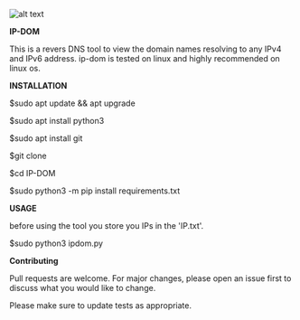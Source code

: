 ![alt text](https://ibb.co/9GwgWtB/)

<b>IP-DOM</b>

This is a revers DNS tool to view the domain names resolving to any IPv4 and IPv6 address.
ip-dom is tested on linux and highly recommended on linux os.

<b>INSTALLATION</b>

$sudo apt update && apt upgrade

$sudo apt install python3

$sudo apt install git

$git clone

$cd IP-DOM

$sudo python3 -m pip install requirements.txt

<b>USAGE</b>

before using the tool you store you IPs in the 'IP.txt'.

$sudo python3 ipdom.py

<b>Contributing</b>

Pull requests are welcome. For major changes, please open an issue first
to discuss what you would like to change.

Please make sure to update tests as appropriate.


